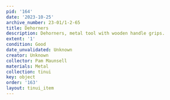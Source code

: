 ```yaml
---
pid: '164'
date: '2023-10-25'
archive_number: 23-01/1-2-65
title: Dehorners
description: Dehorners, metal tool with wooden handle grips.
extent: '1'
condition: Good
date_unvalidated: Unknown
creator: Unknown
collector: Pam Maunsell
materials: Metal
collection: tinui
key: object
order: '163'
layout: tinui_item
---
```

